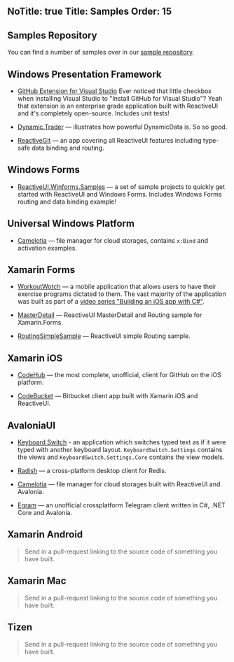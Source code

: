 NoTitle: true
Title: Samples
Order: 15
---

## Samples Repository

You can find a number of samples over in our [sample repository](https://github.com/reactiveui/reactiveui.samples).

## Windows Presentation Framework

* [GitHub Extension for Visual Studio](https://github.com/github/VisualStudio/tree/master/src) Ever noticed that little checkbox when installing Visual Studio to "Install GitHub for Visual Studio"? Yeah that extension is an enterprise grade application built with ReactiveUI and it's completely open-source. Includes unit tests!

* [Dynamic.Trader](https://github.com/RolandPheasant/Dynamic.Trader) — illustrates how powerful DynamicData is. So so good.

* [ReactiveGit](https://github.com/glennawatson/reactivegit) — an app covering all ReactiveUI features including type-safe data binding and routing.

## Windows Forms

* [ReactiveUI.Winforms.Samples](https://github.com/Asesjix/ReactiveUI.Winforms.Samples) — a set of sample projects to quickly get started with ReactiveUI and Windows Forms. Includes Windows Forms routing and data binding example!

## Universal Windows Platform

* [Camelotia](https://github.com/worldbeater/Camelotia) — file manager for cloud storages, contains `x:Bind` and activation examples.

## Xamarin Forms

* [WorkoutWotch](https://github.com/kentcb/WorkoutWotch) — a mobile application that allows users to have their exercise programs dictated to them. The vast majority of the application was built as part of a [video series "Building an iOS app with C#"](https://github.com/kentcb/WorkoutWotch#where-are-the-videos).

* [MasterDetail](https://github.com/reactiveui/ReactiveUI.Samples/tree/main/Xamarin/MasterDetail) — ReactiveUI MasterDetail and Routing sample for Xamarin.Forms.

* [RoutingSimpleSample](https://github.com/GiusepeCasagrande/RoutingSimpleSample) — ReactiveUI simple Routing sample.

## Xamarin iOS

* [CodeHub](https://github.com/CodeHubApp/CodeHub) — the most complete, unofficial, client for GitHub on the iOS platform.

* [CodeBucket](https://github.com/thedillonb/CodeBucket) — Bitbucket client app built with Xamarin.iOS and ReactiveUI.

## AvaloniaUI

* [Keyboard Switch](https://github.com/TolikPylypchuk/KeyboardSwitch) - an application which switches typed text as if it were typed with another keyboard layout.
`KeyboardSwitch.Settings` contains the views and `KeyboardSwitch.Settings.Core` contains the view models.

* [Radish](https://github.com/rbmkio/radish) — a cross-platform desktop client for Redis.

* [Camelotia](https://github.com/worldbeater/Camelotia) — file manager for cloud storages built with ReactiveUI and Avalonia. 

* [Egram](https://github.com/egramtel/egram.tel) — an unofficial crossplatform Telegram client written in C#, .NET Core and Avalonia.

## Xamarin Android

> Send in a pull-request linking to the source code of something you have built.

## Xamarin Mac

> Send in a pull-request linking to the source code of something you have built.

## Tizen

> Send in a pull-request linking to the source code of something you have built.
